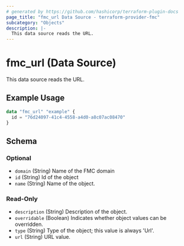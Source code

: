 ```yaml
---
# generated by https://github.com/hashicorp/terraform-plugin-docs
page_title: "fmc_url Data Source - terraform-provider-fmc"
subcategory: "Objects"
description: |-
  This data source reads the URL.
---
```


# fmc_url (Data Source)

This data source reads the URL.

## Example Usage

```terraform
data "fmc_url" "example" {
  id = "76d24097-41c4-4558-a4d0-a8c07ac08470"
}
```

<!-- schema generated by tfplugindocs -->
## Schema

### Optional

- `domain` (String) Name of the FMC domain
- `id` (String) Id of the object
- `name` (String) Name of the object.

### Read-Only

- `description` (String) Description of the object.
- `overridable` (Boolean) Indicates whether object values can be overridden.
- `type` (String) Type of the object; this value is always 'Url'.
- `url` (String) URL value.
